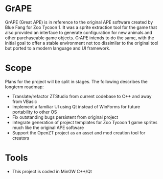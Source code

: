 # GrAPE

GrAPE (Great APE) is in reference to the original APE software created by Blue Fang for Zoo Tycoon 1. It was a sprite extraction tool for the game that also provided an interface to generate configuration for new animals and other purchaseable game objects. GrAPE intends to do the same, with the initial goal to offer a stable environment not too dissimilar to the original tool but ported to a modern language and UI framework.

# Scope

Plans for the project will be split in stages. The following describes the longterm roadmap:

- Translate/refactor ZTStudio from current codebase to C++ and away from VBasic
- Implement a familiar UI using Qt instead of WinForms for future portability to other OS
- Fix outstanding bugs persistent from original project
- Integrate generation of project templates for Zoo Tycoon 1 game sprites much like the original APE software
- Support the OpenZT project as an asset and mod creation tool for creators

# Tools

- This project is coded in MinGW C++/Qt

